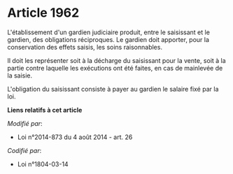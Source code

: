 # Article 1962

L'établissement d'un gardien judiciaire produit, entre le saisissant et le gardien, des obligations réciproques. Le gardien
doit apporter, pour la conservation des effets saisis, les soins      raisonnables. 

Il doit les représenter soit à la décharge du saisissant pour la vente, soit à la partie contre laquelle les exécutions ont
été faites, en cas de mainlevée de la saisie. 

L'obligation du saisissant consiste à payer au gardien le salaire fixé par la loi.

**Liens relatifs à cet article**

_Modifié par_:

  - Loi n°2014-873 du 4 août 2014 - art. 26

_Codifié par_:

  - Loi n°1804-03-14
